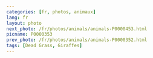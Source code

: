 ```yaml
---
categories: [fr, photos, animaux]
lang: fr
layout: photo
next_photo: /fr/photos/animals/animals-P0000453.html
picname: P0000353
prev_photo: /fr/photos/animals/animals-P0000352.html
tags: [Dead Grass, Giraffes]
---
```

